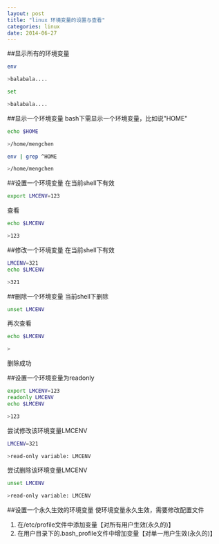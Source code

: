 ```yaml
---
layout: post
title: "linux 环境变量的设置与查看"
categories: linux
date: 2014-06-27
---
```

##显示所有的环境变量
```bash
env

>balabala....
```
```bash
set

>balabala....
```

##显示一个环境变量
bash下需显示一个环境变量，比如说"HOME"   
```bash
echo $HOME

>/home/mengchen
```
```bash
env | grep ^HOME

>/home/mengchen
```

##设置一个环境变量 在当前shell下有效
```bash
export LMCENV=123
```
查看
```bash
echo $LMCENV

>123
```

##修改一个环境变量 在当前shell下有效
```bash
LMCENV=321
echo $LMCENV

>321
```

##删除一个环境变量 当前shell下删除
```bash
unset LMCENV
```
再次查看
```bash
echo $LMCENV

>
```
删除成功

##设置一个环境变量为readonly
```bash
export LMCENV=123
readonly LMCENV
echo $LMCENV

>123
```
尝试修改该环境变量LMCENV
```bash
LMCENV=321

>read-only variable: LMCENV
```
尝试删除该环境变量LMCENV
```bash
unset LMCENV

>read-only variable: LMCENV
```

##设置一个永久生效的环境变量
使环境变量永久生效，需要修改配置文件
1. 在/etc/profile文件中添加变量【对所有用户生效(永久的)】   
2. 在用户目录下的.bash_profile文件中增加变量【对单一用户生效(永久的)】

